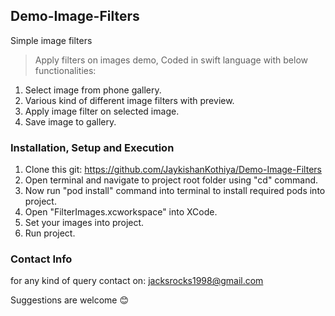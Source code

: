 ## Demo-Image-Filters
Simple image filters

> Apply filters on images demo, Coded in swift language with below functionalities:

1. Select image from phone gallery.
2. Various kind of different image filters with preview.
3. Apply image filter on selected image.
4. Save image to gallery.


### Installation, Setup and Execution

1. Clone this git: https://github.com/JaykishanKothiya/Demo-Image-Filters
2. Open terminal and navigate to project root folder using "cd" command.
3. Now run "pod install" command into terminal to install required pods into project.
4. Open "FilterImages.xcworkspace" into XCode.
5. Set your images into project.
6. Run project.


### Contact Info

for any kind of query contact on: jacksrocks1998@gmail.com

Suggestions are welcome 😊
